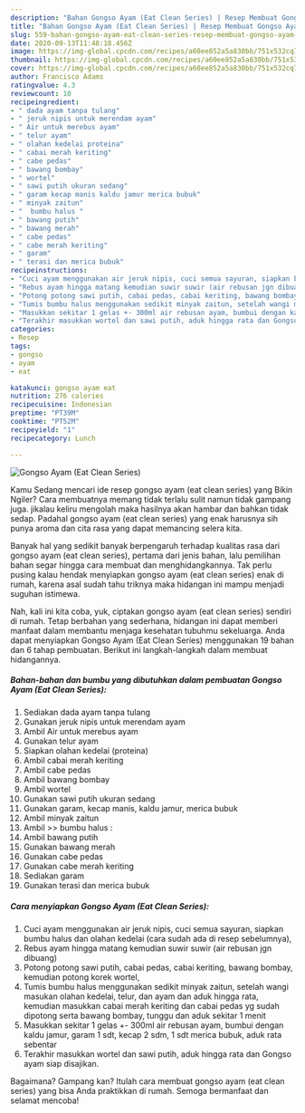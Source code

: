 ```yaml
---
description: "Bahan Gongso Ayam (Eat Clean Series) | Resep Membuat Gongso Ayam (Eat Clean Series) Yang Paling Enak"
title: "Bahan Gongso Ayam (Eat Clean Series) | Resep Membuat Gongso Ayam (Eat Clean Series) Yang Paling Enak"
slug: 559-bahan-gongso-ayam-eat-clean-series-resep-membuat-gongso-ayam-eat-clean-series-yang-paling-enak
date: 2020-09-13T11:48:18.456Z
image: https://img-global.cpcdn.com/recipes/a60ee852a5a830bb/751x532cq70/gongso-ayam-eat-clean-series-foto-resep-utama.jpg
thumbnail: https://img-global.cpcdn.com/recipes/a60ee852a5a830bb/751x532cq70/gongso-ayam-eat-clean-series-foto-resep-utama.jpg
cover: https://img-global.cpcdn.com/recipes/a60ee852a5a830bb/751x532cq70/gongso-ayam-eat-clean-series-foto-resep-utama.jpg
author: Francisco Adams
ratingvalue: 4.3
reviewcount: 10
recipeingredient:
- " dada ayam tanpa tulang"
- " jeruk nipis untuk merendam ayam"
- " Air untuk merebus ayam"
- " telur ayam"
- " olahan kedelai proteina"
- " cabai merah keriting"
- " cabe pedas"
- " bawang bombay"
- " wortel"
- " sawi putih ukuran sedang"
- " garam kecap manis kaldu jamur merica bubuk"
- " minyak zaitun"
- "  bumbu halus "
- " bawang putih"
- " bawang merah"
- " cabe pedas"
- " cabe merah keriting"
- " garam"
- " terasi dan merica bubuk"
recipeinstructions:
- "Cuci ayam menggunakan air jeruk nipis, cuci semua sayuran, siapkan bumbu halus dan olahan kedelai (cara sudah ada di resep sebelumnya),"
- "Rebus ayam hingga matang kemudian suwir suwir (air rebusan jgn dibuang)"
- "Potong potong sawi putih, cabai pedas, cabai keriting, bawang bombay, kemudian potong korek wortel,"
- "Tumis bumbu halus menggunakan sedikit minyak zaitun, setelah wangi masukan olahan kedelai, telur, dan ayam dan aduk hingga rata, kemudian masukkan cabai merah keriting dan cabai pedas yg sudah dipotong serta bawang bombay, tunggu dan aduk sekitar 1 menit"
- "Masukkan sekitar 1 gelas +- 300ml air rebusan ayam, bumbui dengan kaldu jamur, garam 1 sdt, kecap 2 sdm, 1 sdt merica bubuk, aduk rata sebentar"
- "Terakhir masukkan wortel dan sawi putih, aduk hingga rata dan Gongso ayam siap disajikan."
categories:
- Resep
tags:
- gongso
- ayam
- eat

katakunci: gongso ayam eat 
nutrition: 276 calories
recipecuisine: Indonesian
preptime: "PT39M"
cooktime: "PT52M"
recipeyield: "1"
recipecategory: Lunch

---
```



![Gongso Ayam (Eat Clean Series)](https://img-global.cpcdn.com/recipes/a60ee852a5a830bb/751x532cq70/gongso-ayam-eat-clean-series-foto-resep-utama.jpg)

Kamu Sedang mencari ide resep gongso ayam (eat clean series) yang Bikin Ngiler? Cara membuatnya memang tidak terlalu sulit namun tidak gampang juga. jikalau keliru mengolah maka hasilnya akan hambar dan bahkan tidak sedap. Padahal gongso ayam (eat clean series) yang enak harusnya sih punya aroma dan cita rasa yang dapat memancing selera kita.



Banyak hal yang sedikit banyak berpengaruh terhadap kualitas rasa dari gongso ayam (eat clean series), pertama dari jenis bahan, lalu pemilihan bahan segar hingga cara membuat dan menghidangkannya. Tak perlu pusing kalau hendak menyiapkan gongso ayam (eat clean series) enak di rumah, karena asal sudah tahu triknya maka hidangan ini mampu menjadi suguhan istimewa.


Nah, kali ini kita coba, yuk, ciptakan gongso ayam (eat clean series) sendiri di rumah. Tetap berbahan yang sederhana, hidangan ini dapat memberi manfaat dalam membantu menjaga kesehatan tubuhmu sekeluarga. Anda dapat menyiapkan Gongso Ayam (Eat Clean Series) menggunakan 19 bahan dan 6 tahap pembuatan. Berikut ini langkah-langkah dalam membuat hidangannya.

<!--inarticleads1-->

##### Bahan-bahan dan bumbu yang dibutuhkan dalam pembuatan Gongso Ayam (Eat Clean Series):

1. Sediakan  dada ayam tanpa tulang
1. Gunakan  jeruk nipis untuk merendam ayam
1. Ambil  Air untuk merebus ayam
1. Gunakan  telur ayam
1. Siapkan  olahan kedelai (proteina)
1. Ambil  cabai merah keriting
1. Ambil  cabe pedas
1. Ambil  bawang bombay
1. Ambil  wortel
1. Gunakan  sawi putih ukuran sedang
1. Gunakan  garam, kecap manis, kaldu jamur, merica bubuk
1. Ambil  minyak zaitun
1. Ambil  &gt;&gt; bumbu halus :
1. Ambil  bawang putih
1. Gunakan  bawang merah
1. Gunakan  cabe pedas
1. Gunakan  cabe merah keriting
1. Sediakan  garam
1. Gunakan  terasi dan merica bubuk




<!--inarticleads2-->

##### Cara menyiapkan Gongso Ayam (Eat Clean Series):

1. Cuci ayam menggunakan air jeruk nipis, cuci semua sayuran, siapkan bumbu halus dan olahan kedelai (cara sudah ada di resep sebelumnya),
1. Rebus ayam hingga matang kemudian suwir suwir (air rebusan jgn dibuang)
1. Potong potong sawi putih, cabai pedas, cabai keriting, bawang bombay, kemudian potong korek wortel,
1. Tumis bumbu halus menggunakan sedikit minyak zaitun, setelah wangi masukan olahan kedelai, telur, dan ayam dan aduk hingga rata, kemudian masukkan cabai merah keriting dan cabai pedas yg sudah dipotong serta bawang bombay, tunggu dan aduk sekitar 1 menit
1. Masukkan sekitar 1 gelas +- 300ml air rebusan ayam, bumbui dengan kaldu jamur, garam 1 sdt, kecap 2 sdm, 1 sdt merica bubuk, aduk rata sebentar
1. Terakhir masukkan wortel dan sawi putih, aduk hingga rata dan Gongso ayam siap disajikan.




Bagaimana? Gampang kan? Itulah cara membuat gongso ayam (eat clean series) yang bisa Anda praktikkan di rumah. Semoga bermanfaat dan selamat mencoba!
